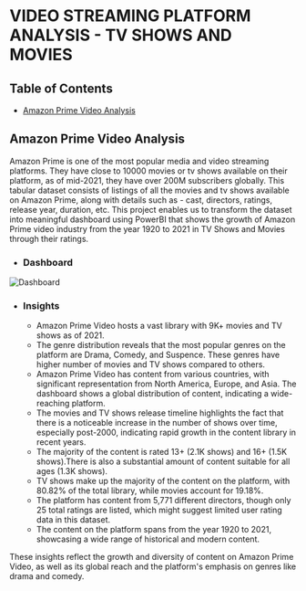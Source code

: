 # VIDEO STREAMING PLATFORM ANALYSIS - TV SHOWS AND MOVIES

## Table of Contents

- [Amazon Prime Video Analysis](#amazon-prime-video-analysis)


## Amazon Prime Video Analysis

Amazon Prime is one of the most popular media and video streaming platforms. They have close to 10000 movies or tv shows available on their platform, as of mid-2021, they have over 200M subscribers globally. This tabular dataset consists of listings of all the movies and tv shows available on Amazon Prime, along with details such as - cast, directors, ratings, release year, duration, etc. This project enables us to transform the dataset into meaningful dashboard using PowerBI that shows the growth of Amazon Prime video industry from the year 1920 to 2021 in TV Shows and Movies through their ratings.

- ### Dashboard
![Dashboard](https://github.com/user-attachments/assets/daee8d6a-564e-4511-a17c-9c632732ae4c)

- ### Insights
  
   - Amazon Prime Video hosts a vast library with 9K+ movies and TV shows as of 2021.
   - The genre distribution reveals that the most popular genres on the platform are Drama, Comedy, and Suspence. These genres have higher number of movies and TV shows compared to others.
   - Amazon Prime Video has content from various countries, with significant representation from North America, Europe, and Asia. The dashboard shows a global distribution of content, indicating a wide-reaching platform.
   - The movies and TV shows release timeline highlights the fact that there is a noticeable increase in the number of shows over time, especially post-2000, indicating rapid growth in the content library in recent years.
   - The majority of the content is rated 13+ (2.1K shows) and 16+ (1.5K shows).There is also a substantial amount of content suitable for all ages (1.3K shows).
   - TV shows make up the majority of the content on the platform, with 80.82% of the total library, while movies account for 19.18%.
   - The platform has content from 5,771 different directors, though only 25 total ratings are listed, which might suggest limited user rating data in this dataset.
   - The content on the platform spans from the year 1920 to 2021, showcasing a wide range of historical and modern content.

These insights reflect the growth and diversity of content on Amazon Prime Video, as well as its global reach and the platform's emphasis on genres like drama and comedy.


